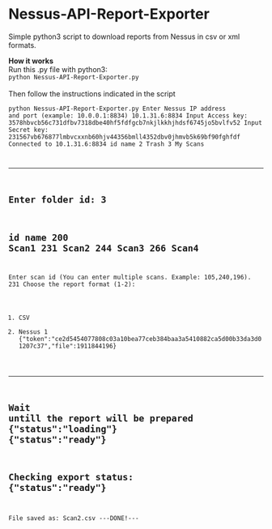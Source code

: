 # Nessus-API-Report-Exporter
Simple python3 script to download reports from Nessus in csv or xml formats.

**How it works** <br/>
Run this .py file with python3:<br/>
<code>python Nessus-API-Report-Exporter.py</code> 
<br/>
<br/>
Then follow the instructions indicated in the script

<code>python Nessus-API-Report-Exporter.py
Enter Nessus IP address and port (example: 10.0.0.1:8834)
10.1.31.6:8834
Input Access key:
3578hbvcb56c731dfbv7318dbe40hf5fdfgcb7nkjlkkhjhdsf6745jo5bvlfv52
Input Secret key:
231567vb676877lmbvcxxnb60hjv44356bmll4352dbv0jhmvb5k69bf90fghfdf
Connected to 10.1.31.6:8834
id name
2 Trash
3 My Scans

--------------------
Enter folder id:
3
--------------------
id name
200 Scan1
231 Scan2
244 Scan3
266 Scan4
--------------------
Enter scan id (You can enter multiple scans. Example: 105,240,196).
231
Choose the report format (1-2):
1. CSV
2. Nessus
1
{"token":"ce2d5454077808c03a10bea77ceb384baa3a5410882ca5d00b33da3d01207c37","file":1911844196}
--------------------
Wait untill the report will be prepared
{"status":"loading"}
{"status":"ready"}
--------------------
Checking export status: {"status":"ready"}
--------------------
File saved as: Scan2.csv
---DONE!---
</code> 
